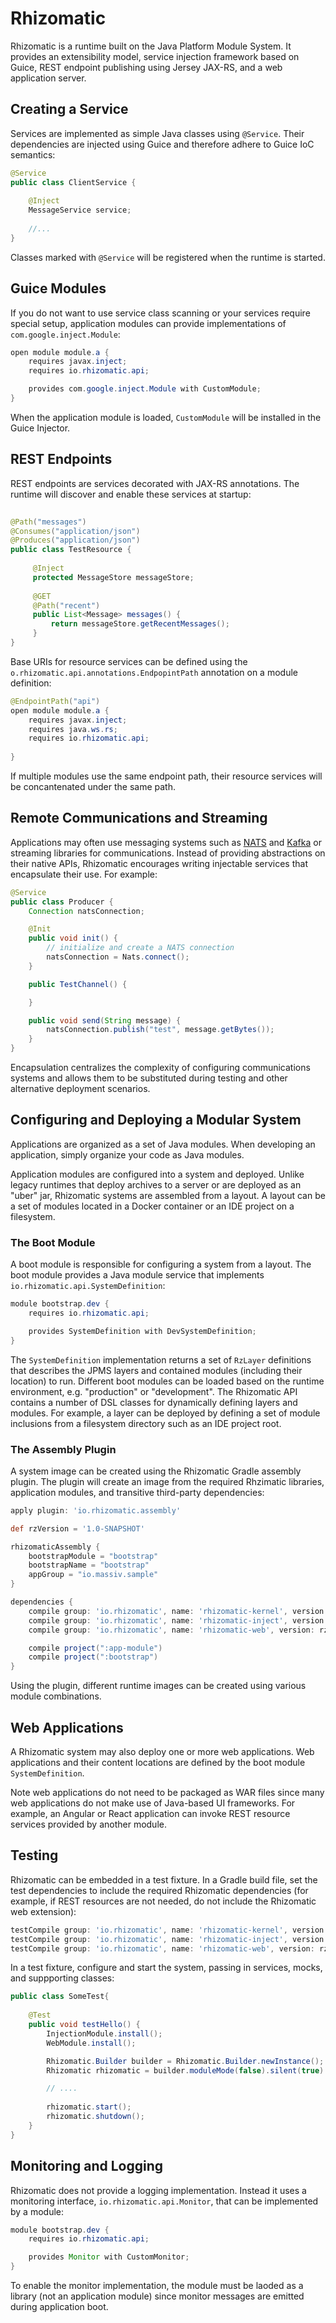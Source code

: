 
# Rhizomatic

Rhizomatic is a runtime built on the Java Platform Module System. It provides an extensibility model, service injection framework based on Guice, REST endpoint publishing using
Jersey JAX-RS, and a web application server.

## Creating a Service
Services are implemented as simple Java classes using `@Service`. Their dependencies are injected using Guice and therefore adhere to Guice IoC semantics:

```java
@Service
public class ClientService {
    
    @Inject
    MessageService service;
    
    //...
}

``` 
Classes marked with ```@Service``` will be registered when the runtime is started.

## Guice Modules
If you do not want to use service class scanning or your services require special setup, application modules can provide implementations of ```com.google.inject.Module```:

```java
open module module.a {
    requires javax.inject;
    requires io.rhizomatic.api;

    provides com.google.inject.Module with CustomModule;
}

```  
When the application module is loaded, ```CustomModule``` will be installed in the Guice Injector.

## REST Endpoints
REST endpoints are services decorated with JAX-RS annotations. The runtime will discover and enable these services at startup:
```java
  
@Path("messages")
@Consumes("application/json")
@Produces("application/json")
public class TestResource {
  
     @Inject
     protected MessageStore messageStore;
  
     @GET
     @Path("recent")
     public List<Message> messages() {
         return messageStore.getRecentMessages(); 
     }
}
``` 
Base URIs for resource services can be defined using the ```o.rhizomatic.api.annotations.EndpopintPath``` annotation on a module definition:

```java
@EndpointPath("api")
open module module.a {
    requires javax.inject;
    requires java.ws.rs;
    requires io.rhizomatic.api;
   
}

```
If multiple modules use the same endpoint path, their resource services will be concantenated under the same path. 

## Remote Communications and Streaming
Applications may often use messaging systems such as [NATS](nats.io) and [Kafka](https://kafka.apache.org) or streaming libraries for communications. Instead of providing
abstractions on their native APIs, Rhizomatic encourages writing injectable services that encapsulate their use. For example:

```java
@Service
public class Producer {
    Connection natsConnection;

    @Init
    public void init() {
        // initialize and create a NATS connection
        natsConnection = Nats.connect();
    }

    public TestChannel() {

    }

    public void send(String message) {
        natsConnection.publish("test", message.getBytes());
    }
}
```
Encapsulation centralizes the complexity of configuring communications systems and allows them to be substituted during testing and other alternative deployment scenarios.

## Configuring and Deploying a Modular System

Applications are organized as a set of Java modules. When developing an application, simply organize your code as Java modules.    

Application modules are configured into a system and deployed. Unlike legacy runtimes that deploy archives to a server or are deployed as an "uber" jar, Rhizomatic systems are 
assembled from a layout. A layout can be a set of modules located in a Docker container or an IDE project on a filesystem.
       
### The Boot Module 

A boot module is responsible for configuring a system from a layout. The boot module provides a Java module service that implements ```io.rhizomatic.api.SystemDefinition```:

```java
module bootstrap.dev {
    requires io.rhizomatic.api;

    provides SystemDefinition with DevSystemDefinition;
}
```  

The ```SystemDefinition``` implementation returns a set of ```RzLayer``` definitions that describes the JPMS layers and contained modules (including their location) to run.
Different boot modules can be loaded based on the runtime environment, e.g. "production" or "development". The Rhizomatic API contains a number of DSL classes for dynamically
defining layers and modules. For example, a layer can be deployed by defining a set of module inclusions from a filesystem directory such as an IDE project root.    
 
### The Assembly Plugin

A system image can be created using the Rhizomatic Gradle assembly plugin. The plugin will create an image from the required Rhzimatic libraries, application modules, and 
transitive third-party dependencies:

```groovy
apply plugin: 'io.rhizomatic.assembly'

def rzVersion = '1.0-SNAPSHOT'

rhizomaticAssembly {
    bootstrapModule = "bootstrap"
    bootstrapName = "bootstrap"
    appGroup = "io.massiv.sample"
}

dependencies {
    compile group: 'io.rhizomatic', name: 'rhizomatic-kernel', version: rzVersion
    compile group: 'io.rhizomatic', name: 'rhizomatic-inject', version: rzVersion
    compile group: 'io.rhizomatic', name: 'rhizomatic-web', version: rzVersion

    compile project(":app-module")
    compile project(":bootstrap")
}

```
Using the plugin, different runtime images can be created using various module combinations.

## Web Applications

A Rhizomatic system may also deploy one or more web applications. Web applications and their content locations are defined by the boot module ```SystemDefinition```. 

Note web applications do not need to be packaged as WAR files since many web applications do not make use of Java-based UI frameworks. For example, an Angular or React 
application can invoke REST resource services provided by another module.  

## Testing

Rhizomatic can be embedded in a test fixture. In a Gradle build file, set the test dependencies to include the required Rhizomatic dependencies (for example, if REST resources 
are not needed, do not include the Rhizomatic web extension):

```groovy
testCompile group: 'io.rhizomatic', name: 'rhizomatic-kernel', version: rzVersion
testCompile group: 'io.rhizomatic', name: 'rhizomatic-inject', version: rzVersion
testCompile group: 'io.rhizomatic', name: 'rhizomatic-web', version: rzVersion

``` 

In a test fixture, configure and start the system, passing in services, mocks, and suppporting classes:

```java
public class SomeTest{
    
    @Test
    public void testHello() {
        InjectionModule.install();
        WebModule.install();

        Rhizomatic.Builder builder = Rhizomatic.Builder.newInstance();
        Rhizomatic rhizomatic = builder.moduleMode(false).silent(true).services(HelloImpl.class, TestResource.class).build();

        // ....
        
        rhizomatic.start();
        rhizomatic.shutdown();
    }
}

```

## Monitoring and Logging
  
Rhizomatic does not provide a logging implementation. Instead it uses a monitoring interface, ```io.rhizomatic.api.Monitor```, that can be implemented by a module:

```java
module bootstrap.dev {
    requires io.rhizomatic.api;

    provides Monitor with CustomMonitor;
}

``` 
To enable the monitor implementation, the module must be laoded as a library (not an application module) since monitor messages are emitted during application boot.
